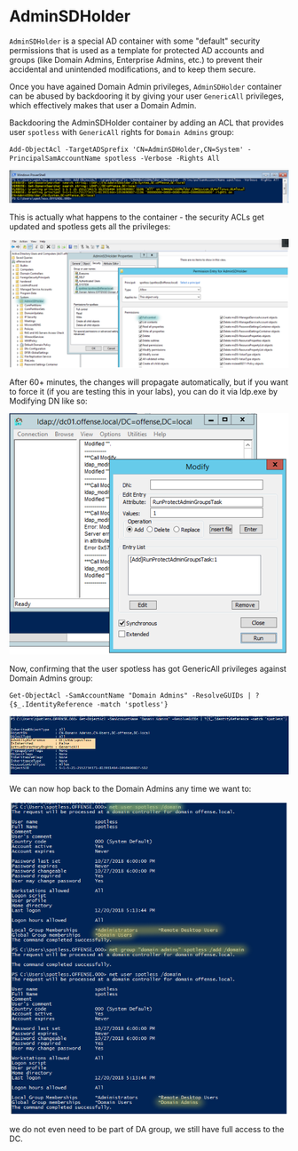 # AdminSDHolder

`AdminSDHolder` is a special AD container with some "default" security permissions that is used as a template for protected AD accounts and groups (like Domain Admins, Enterprise Admins, etc.) to prevent their accidental and unintended modifications, and to keep them secure.

Once you have agained Domain Admin privileges, `AdminSDHolder` container can be abused by backdooring it by giving your user `GenericAll` privileges, which effectively makes that user a Domain Admin.

Backdooring the AdminSDHolder container by adding an ACL that provides user `spotless` with `GenericAll` rights for `Domain Admins` group:

```
Add-ObjectAcl -TargetADSprefix 'CN=AdminSDHolder,CN=System' -PrincipalSamAccountName spotless -Verbose -Rights All
```

![](<../../../.gitbook/assets/image (52) (1) (1).png>)

This is actually what happens to the container - the security ACLs get updated and spotless gets all the privileges:

![](<../../../.gitbook/assets/image (40) (1).png>)

After 60+ minutes, the changes will propagate automatically, but if you want to force it (if you are testing this in your labs), you can do it via ldp.exe by Modifying DN like so:

![](<../../../.gitbook/assets/image (7).png>)

Now, confirming that the user spotless has got GenericAll privileges against Domain Admins group:

```
Get-ObjectAcl -SamAccountName "Domain Admins" -ResolveGUIDs | ?{$_.IdentityReference -match 'spotless'}
```

![](<../../../.gitbook/assets/image (53) (1) (1).png>)

We can now hop back to the Domain Admins any time we want to:

![](<../../../.gitbook/assets/image (49) (1) (1).png>)

we do not even need to be part of DA group, we still have full access to the DC.
